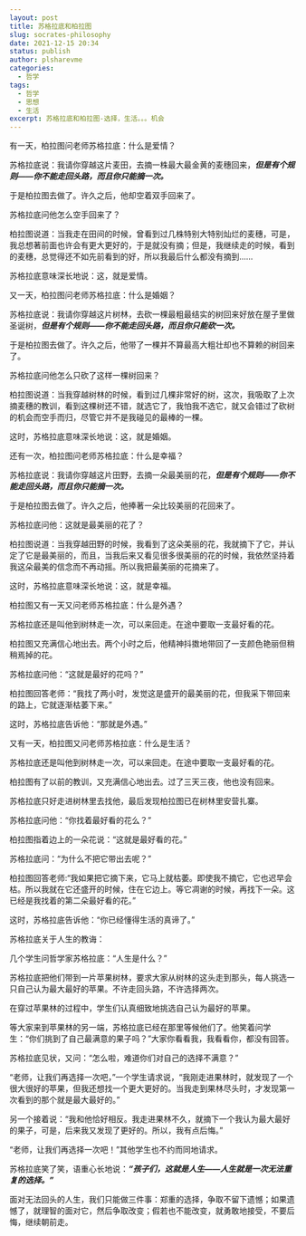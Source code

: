 ```yaml
---
layout: post
title: 苏格拉底和柏拉图
slug: socrates-philosophy
date: 2021-12-15 20:34
status: publish
author: plsharevme
categories: 
  - 哲学
tags: 
  - 哲学
  - 思想
  - 生活
excerpt: 苏格拉底和柏拉图-选择，生活。。。机会
---
```


有一天，柏拉图问老师苏格拉底：什么是爱情？

苏格拉底说：我请你穿越这片麦田，去摘一株最大最金黄的麦穗回来，_**但是有个规则——你不能走回头路，而且你只能摘一次。**_

于是柏拉图去做了。许久之后，他却空着双手回来了。

苏格拉底问他怎么空手回来了？

柏拉图说道：当我走在田间的时候，曾看到过几株特别大特别灿烂的麦穗，可是，我总想著前面也许会有更大更好的，于是就没有摘；但是，我继续走的时候，看到的麦穗，总觉得还不如先前看到的好，所以我最后什么都没有摘到……

苏格拉底意味深长地说：这，就是爱情。

又一天，柏拉图问老师苏格拉底：什么是婚姻？

苏格拉底说：我请你穿越这片树林，去砍一棵最粗最结实的树回来好放在屋子里做圣诞树，_**但是有个规则——你不能走回头路，而且你只能砍一次。**_

于是柏拉图去做了。许久之后，他带了一棵并不算最高大粗壮却也不算赖的树回来了。

苏格拉底问他怎么只砍了这样一棵树回来？

柏拉图说道：当我穿越树林的时候，看到过几棵非常好的树，这次，我吸取了上次摘麦穗的教训，看到这棵树还不错，就选它了，我怕我不选它，就又会错过了砍树的机会而空手而归，尽管它并不是我碰见的最棒的一棵。

这时，苏格拉底意味深长地说：这，就是婚姻。

还有一次，柏拉图问老师苏格拉底：什么是幸福？

苏格拉底说：我请你穿越这片田野，去摘一朵最美丽的花，_**但是有个规则——你不能走回头路，而且你只能摘一次。**_

于是柏拉图去做了。许久之后，他捧著一朵比较美丽的花回来了。

苏格拉底问他：这就是最美丽的花了？

柏拉图说道：当我穿越田野的时候，我看到了这朵美丽的花，我就摘下了它，并认定了它是最美丽的，而且，当我后来又看见很多很美丽的花的时候，我依然坚持着我这朵最美的信念而不再动摇。所以我把最美丽的花摘来了。

这时，苏格拉底意味深长地说：这，就是幸福。

柏拉图又有一天又问老师苏格拉底：什么是外遇？

苏格拉底还是叫他到树林走一次，可以来回走。在途中要取一支最好看的花。

柏拉图又充满信心地出去。两个小时之后，他精神抖擞地带回了一支颜色艳丽但稍稍焉掉的花。

苏格拉底问他：“这就是最好的花吗？”

柏拉图回答老师：“我找了两小时，发觉这是盛开的最美丽的花，但我采下带回来的路上，它就逐渐枯萎下来。”

这时，苏格拉底告诉他：“那就是外遇。”

又有一天，柏拉图又问老师苏格拉底：什么是生活？

苏格拉底还是叫他到树林走一次，可以来回走。在途中要取一支最好看的花。

柏拉图有了以前的教训，又充满信心地出去。过了三天三夜，他也没有回来。

苏格拉底只好走进树林里去找他，最后发现柏拉图已在树林里安营扎寨。

苏格拉底问他：“你找着最好看的花么？”

柏拉图指着边上的一朵花说：“这就是最好看的花。”

苏格拉底问：“为什么不把它带出去呢？”

柏拉图回答老师:“我如果把它摘下来，它马上就枯萎。即使我不摘它，它也迟早会枯。所以我就在它还盛开的时候，住在它边上。等它凋谢的时候，再找下一朵。这已经是我找着的第二朵最好看的花。”

这时，苏格拉底告诉他：“你已经懂得生活的真谛了。”

苏格拉底关于人生的教诲：

几个学生问哲学家苏格拉底：“人生是什么？”

苏格拉底把他们带到一片苹果树林，要求大家从树林的这头走到那头，每人挑选一只自己认为最大最好的苹果。不许走回头路，不许选择两次。

在穿过苹果林的过程中，学生们认真细致地挑选自己认为最好的苹果。

等大家来到苹果林的另一端，苏格拉底已经在那里等候他们了。他笑着问学生：“你们挑到了自己最满意的果子吗？”大家你看看我，我看看你，都没有回答。

苏格拉底见状，又问：“怎么啦，难道你们对自己的选择不满意？”

“老师，让我们再选择一次吧，”一个学生请求说，“我刚走进果林时，就发现了一个很大很好的苹果，但我还想找一个更大更好的。当我走到果林尽头时，才发现第一次看到的那个就是最大最好的。”

另一个接着说：“我和他恰好相反。我走进果林不久，就摘下一个我认为最大最好的果子，可是，后来我又发现了更好的。所以，我有点后悔。”

“老师，让我们再选择一次吧！”其他学生也不约而同地请求。

苏格拉底笑了笑，语重心长地说：_**“孩子们，这就是人生——人生就是一次无法重复的选择。”**_

面对无法回头的人生，我们只能做三件事：郑重的选择，争取不留下遗憾；如果遗憾了，就理智的面对它，然后争取改变；假若也不能改变，就勇敢地接受，不要后悔，继续朝前走。